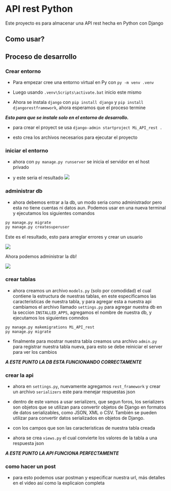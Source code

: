 # API rest Python

Este proyecto es para almacenar una API rest hecha en Python con Django

## Como usar?

## Proceso de desarrollo

### Crear entorno

- Para empezar cree una entorno virtual en Py con ``py -m venv .venv``

- Luego usando ``.venv\Scripts\activate.bat`` inicio este mismo

- Ahora se instala ``django`` con ``pip install django`` y ``pip install djangorestframework``, ahora esperamos que el proceso termine

***Esto para que se instale solo en el entorno de desarrollo.***

- para crear el proyect se usa ``django-admin startproject Mi_API_rest .``

- esto crea los archivos necesarios para ejecutar el proyecto

### iniciar el entorno

- ahora con ``py manage.py runserver`` se inicia el servidor en el host privado 

- y este seria el resultado
![](https://i.imgur.com/OOSuYny.png)

### administrar db

- ahora debemos entrar a la db, un modo seria como administrador pero esta no tiene cuentas ni datos aun. Podemos usar en una nueva terminal y ejecutamos los siguientes comandos
```py
py manage.py migrate
py manage.py createsuperuser
```
Este es el resultado, esto para arreglar errores y crear un usuario

![](https://i.imgur.com/8Mtsrcy.png)

Ahora podemos administrar la db!

![](https://i.imgur.com/cDCxgW3.png)

### crear tablas 

- ahora creamos un archivo ``models.py`` (solo por comodidad) el cual contiene la estructura de nuestras tablas, en este especificamos las caracteristicas de nuestra tabla, y para agregar esta a nuestra api cambiamos el archivo llamado ``settings.py`` para agregar nuestra db en la seccion ``INSTALLED_APPS``, agregamos el nombre de nuestra db, y ejecutamos los siguientes comndos

```
py manage.py makemigrations Mi_API_rest
py manage.py migrate
```

- finalmente para mostrar nuestra tabla creamos una archivo ``admin.py`` para registrar nuestra tabla nueva, para esto se debe reiniciar el server para ver los cambios
<!-- ![](https://i.imgur.com/4gfYT8o.png) -->

***A ESTE PUNTO LA DB ESTA FUNCIONANDO CORRECTAMENTE***

### crear la api

- ahora en ``settings.py``, nuevamente agregamos ``rest_framework`` y crear un archivo ``serializers`` este para menejar respuestas json

- dentro de este vamos a usar serializers, que segun foros,  los serializers son objetos que se utilizan para convertir objetos de Django en formatos de datos serializables, como JSON, XML o CSV. También se pueden utilizar para convertir datos serializados en objetos de Django.

- con los campos que son las caracteristicas de nuestra tabla creada

- ahora se crea ``views.py`` el cual convierte los valores de la tabla a una respuesta json

***A ESTE PUNTO LA API FUNCIONA PERFECTAMENTE***

### como hacer un post

- para esto podemos usar postman y especificar nuestra url, más detalles en el video así como la explicaion completa